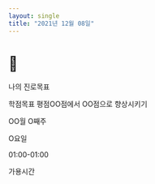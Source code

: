 ```yaml
---
layout: single
title: "2021년 12월 08일"
---
```


# 🎯

나의 진로목표

학점목표 평점OO점에서 OO점으로 향상시키기

OO월 O째주

O요일

01:00-01:00

가용시간
